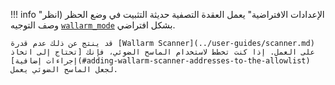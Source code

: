 !!! info "الإعدادات الافتراضية"
    يعمل العقدة التصفية حديثة التثبيت في وضع الحظر (انظر وصف التوجيه [`wallarm_mode`](configure-parameters-en.md#wallarm_mode) بشكل افتراضي.
    
    قد ينتج عن ذلك عدم قدرة [Wallarm Scanner](../user-guides/scanner.md) على العمل. إذا كنت تخطط لاستخدام الماسح الضوئي، فإنك [تحتاج إلى اتخاذ إجراءات إضافية](#adding-wallarm-scanner-addresses-to-the-allowlist) لجعل الماسح الضوئي يعمل.